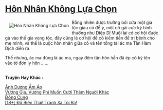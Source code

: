 <a href="https://utruyen.com/hon-nhan-khong-lua-chon/11582/" title="Hôn Nhân Không Lựa Chọn"><h1>Hôn Nhân Không Lựa Chọn</h1></a><div style="display:table"><img align="right" style="float: left; padding: 10px;" src="https://utruyen.com/images/story/200x260/hon-nhan-khong-lua-chon.jpg" alt="Hôn Nhân Không Lựa Chọn">Bỗng nhiên được trưởng bối cửa một gia tộc giàu có để ý, một cô gái cực kỳ bình thường như Diệp Dĩ Muội lại có cơ hội được gả vào thế gia vọng tộc, đây cũng là cơ hội để cô kiếm tiền để trị bệnh cho mẹ mình, và thế là cuộc hôn nhân giữa cô và tên tổng tài ác ma Tần Hàm Dịch diễn ra.<p></p>Thế nhưng, ác ma đúng là ác ma, ngay đêm tân hôn hắn đã ép cô ký tên vào tờ đơn ly hôn ......</div><p><br><b>Truyện Hay Khác :</b></p><a href="https://utruyen.com/anh-duong-am-ap/15457/" alt="Ánh Dương Ấm Áp">Ánh Dương Ấm Áp</a><br/><a href="https://github.com/quanluxury/ngontinhhot/tree/master/truyenhay/17681/" alt="Vương Gia, Vương Phi Muốn Cưới Thêm Người Khác">Vương Gia, Vương Phi Muốn Cưới Thêm Người Khác</a><br/><a href="https://github.com/quanluxury/truyenhot/tree/master/truyenhay/4654/" alt="Đông Cung">Đông Cung</a><br/><a href="https://github.com/quanluxury/truyenhot/tree/master/truyenhay/17138/" alt="[18+] Đồ Biến Thái! Tránh Xa Tôi Ra!">[18+] Đồ Biến Thái! Tránh Xa Tôi Ra!</a><br/>